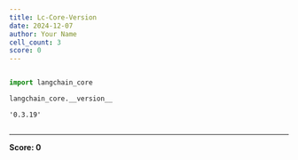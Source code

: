 ```yaml
---
title: Lc-Core-Version
date: 2024-12-07
author: Your Name
cell_count: 3
score: 0
---
```


```python

```


```python
import langchain_core

langchain_core.__version__
```




    '0.3.19'




```python

```


---
**Score: 0**